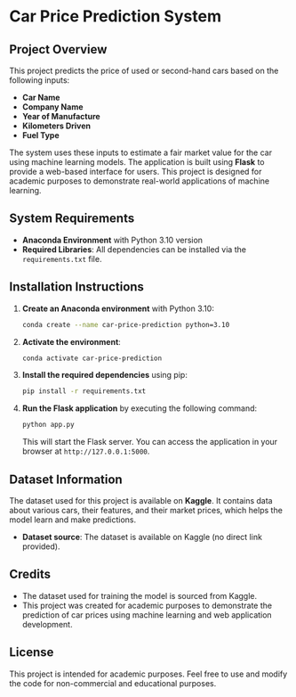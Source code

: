 # Car Price Prediction System

## Project Overview
This project predicts the price of used or second-hand cars based on the following inputs: 
- **Car Name**
- **Company Name**
- **Year of Manufacture**
- **Kilometers Driven**
- **Fuel Type**

The system uses these inputs to estimate a fair market value for the car using machine learning models. The application is built using **Flask** to provide a web-based interface for users. This project is designed for academic purposes to demonstrate real-world applications of machine learning.

## System Requirements

- **Anaconda Environment** with Python 3.10 version
- **Required Libraries**: All dependencies can be installed via the `requirements.txt` file.

## Installation Instructions

1. **Create an Anaconda environment** with Python 3.10:
    ```bash
    conda create --name car-price-prediction python=3.10
    ```

2. **Activate the environment**:
    ```bash
    conda activate car-price-prediction
    ```

3. **Install the required dependencies** using pip:
    ```bash
    pip install -r requirements.txt
    ```

4. **Run the Flask application** by executing the following command:
    ```bash
    python app.py
    ```

    This will start the Flask server. You can access the application in your browser at `http://127.0.0.1:5000`.

## Dataset Information

The dataset used for this project is available on **Kaggle**. It contains data about various cars, their features, and their market prices, which helps the model learn and make predictions.

- **Dataset source**: The dataset is available on Kaggle (no direct link provided).

## Credits

- The dataset used for training the model is sourced from Kaggle.
- This project was created for academic purposes to demonstrate the prediction of car prices using machine learning and web application development.

## License

This project is intended for academic purposes. Feel free to use and modify the code for non-commercial and educational purposes.
